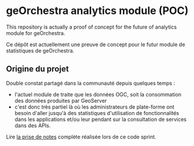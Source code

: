 # geOrchestra analytics module (POC)

This repository is actually a proof of concept for the future of analytics module for geOrchestra.

Ce dépôt est actuellement une preuve de concept pour le futur module de statistiques de geOrchestra.


## Origine du projet

Double constat partagé dans la communauté depuis quelques temps :

* l'actuel module de traite que les données OGC, soit la consommation des données produites par GeoServer
* c'est donc très partiel là où les administrateurs de plate-forme ont besoin d'aller jusqu'à des statistiques d'utilisation de fonctionnalités dans les applications et/ou leur pendant sur la consultation de services dans des APIs.

Lire [la prise de notes](notes_code_sprint_juin_2023.md) complète réalisée lors de ce code sprint.



